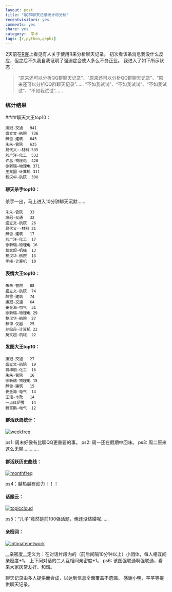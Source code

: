 ```yaml
---
layout: post
title: "QQ群聊天记录统计和分析"
recentvisitors: yes
comments: yes
share: yes
category:  学术
tags: [r,python,gephi]
---
```



2天前在[R客](http://shaw.blogcn.com/articles/qqgroup.html)上看见有人关于使用R来分析聊天记录。
初次看该条消息我没什么反应，但之后不久我自我证明了强迫症会使人多么不务正业。
我进入了如下所示状态：

>“原来还可以分析QQ群聊天记录”、“原来还可以分析QQ群聊天记录”、“原来还可以分析QQ群聊天记录”……
>“不如我试试”、“不如我试试”、“不如我试试”、“不如我试试”……


### 统计结果
####聊天大王top10：

	廉冠-交通	941
	盛立文-航院	736
	醉雪-建筑	645
	朱朱-管院	635
	晁代义--材料	535
	刘广洋-化工	532
	许昌-物理电	420
	徐新瑞—物理电	371
	王兆国-计算机	311
	黎汉华-航院	308
	
#### 聊天杀手top10：
杀手一出，马上进入10分钟聊天沉默……

	朱朱-管院	33
	廉冠-交通	32
	盛立文-航院	26
	晁代义--材料	21
	醉雪-建筑	17
	刘广洋-化工	17
	徐新瑞—物理电	16
	莫文超-机械	13
	黎汉华-航院	13
	李峰-计算机	10

#### 表情大王top10：

	朱朱-管院	88
	盛立文-航院	74
	醉雪-建筑	74
	廉冠-交通	64
	姜金海-电气	31
	徐新瑞—物理电	29
	黎汉华-航院	27
	郝铎-仪器	25
	孙纪舟-计算机	22
	莫文超-机械	22

#### 发图大王top10：

	廉冠-交通	27
	盛立文-航院	19
	蒋坤朋-化工	16
	朱朱-管院	16
	徐新瑞—物理电	15
	醉雪-建筑	15
	姜金海-电气	14
	王瑶-市政	14
	一点红炉雪	14
	魏富鹏-电气	12
	
#### 群活跃周统计：

<a class="fancybox" rel="gallary1" href="https://2s4fuw.blu.livefilestore.com/y2pA-MKPsKp56vROdF6j1Sj0_Sry2YEz9yib5IZ_Y6pU3PRkaKItjMONofWnYpi3_P0H4RzIXggAbvXFVmPQUCjEFJXu9oSJhoyYKIkIaOVfNBvfhez9Pvt6fJnN1M1Vr4H/weekfreq.png" title="weekfreq"><img src="https://2s4fuw.blu.livefilestore.com/y2pA-MKPsKp56vROdF6j1Sj0_Sry2YEz9yib5IZ_Y6pU3PRkaKItjMONofWnYpi3_P0H4RzIXggAbvXFVmPQUCjEFJXu9oSJhoyYKIkIaOVfNBvfhez9Pvt6fJnN1M1Vr4H/weekfreq.png" alt="weekfreq"/></a>

ps1: 周末好像有比聊QQ更重要的事。
ps2: 周一还在假期中回味。
ps3: 周二原来这么无聊…………

#### 群活跃历史曲线：

<a class="fancybox" rel="gallary1" href="https://2s6erg.blu.livefilestore.com/y2pHu-DYDHdqGuJhBS_xIuWESfbLX2r-0Zj6Y8iOYzyhz8hri1hmm0nfV2Mc9EGn-mjcUv4a01Ua8Xs11vvHKRILGB7jlNUuMC4AnUu_pu1FetwFuOXTXf-wz0qJ1g3wqQS/%E6%97%B6%E9%97%B4%E9%A2%91%E6%95%B0.png" title="monthfreq"><img src="https://2s6erg.blu.livefilestore.com/y2pHu-DYDHdqGuJhBS_xIuWESfbLX2r-0Zj6Y8iOYzyhz8hri1hmm0nfV2Mc9EGn-mjcUv4a01Ua8Xs11vvHKRILGB7jlNUuMC4AnUu_pu1FetwFuOXTXf-wz0qJ1g3wqQS/%E6%97%B6%E9%97%B4%E9%A2%91%E6%95%B0.png" alt="monthfreq"/></a>

ps4：越热越有动力！！！

#### 话题云：

<a class="fancybox" rel="gallary1" href="https://2s6zgw.blu.livefilestore.com/y2pWd1aKq7vs_n3Cfaj04s8Xxew_WzZ2tdqOoLHnqcGxeNLci4GpcKFNjtUJS6O02oRmSyJAvhONwpKWgCXUv7EsCz8ekEhJzSSU4PWFxx2sgDM2tT-kqt2EqAEIVnhwp3C/Rplot.png" title="topiccloud"><img src="https://2s6zgw.blu.livefilestore.com/y2pWd1aKq7vs_n3Cfaj04s8Xxew_WzZ2tdqOoLHnqcGxeNLci4GpcKFNjtUJS6O02oRmSyJAvhONwpKWgCXUv7EsCz8ekEhJzSSU4PWFxx2sgDM2tT-kqt2EqAEIVnhwp3C/Rplot.png" alt="topiccloud"/></a>

ps5：“儿子”竟然是前100强话题，俺还没结婚呢……

#### 亲密网：

<a class="fancybox" rel="gallary1" href="https://2s7ppg.blu.livefilestore.com/y2p6uHkFu9vNNsowvN99Z5WExOKac-2GaB76kEmcIdg6aSN5yNAfC0sFzD-biaDMxSrHTfR2ScEJNt81PTKDwQb3kovFmnJXKyPj9AFvpGqvQRS0ZmJadVds5A5PWfOlaoi/community.jpg" title="intimatenetwork"><img src="https://2s7ppg.blu.livefilestore.com/y2p6uHkFu9vNNsowvN99Z5WExOKac-2GaB76kEmcIdg6aSN5yNAfC0sFzD-biaDMxSrHTfR2ScEJNt81PTKDwQb3kovFmnJXKyPj9AFvpGqvQRS0ZmJadVds5A5PWfOlaoi/community.jpg" alt="intimatenetwork"/></a>

__亲密度__定义为：在对话片段内的（前后间隔10分钟以上）小团体，每人相互间亲密度+1。
上下问对话的二人互相间亲密度+1。
ps6: 该图强联通啊强联通，看来大家灰常友好、和谐。


聊天记录由多人提供而合成，以达到信息全面覆盖不遗漏。
感谢小明，芊芊等提供聊天记录。

